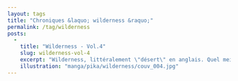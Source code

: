 ```yaml
---
layout: tags
title: "Chroniques &laquo; wilderness &raquo;"
permalink: /tag/wilderness
posts:
  -
    title: "Wilderness - Vol.4"
    slug: wilderness-vol-4
    excerpt: "Wilderness, littéralement \"désert\" en anglais. Quel meilleur titre pour ce manga se déroulant précisément dans le désert du mexique. Bien entendu, le titre est à prendre au propre comme au figuré.Wilderness nous place dans la peau de trois japonais, fugitifs. Takashi Seruma est le seul survivant du casse spectaculaire de la banque WN de Los"
    illustration: "manga/pika/wilderness/couv_004.jpg"
---
```



